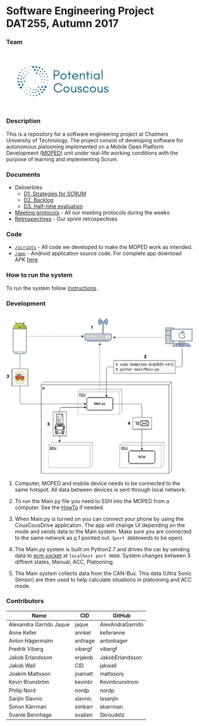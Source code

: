 # Software Engineering Project DAT255, Autumn 2017


### Team
<img src="/Documents/images/Logo.2.0..png">


### Description
This is a repository for a software engineering project at Chalmers University of Technology. The project consist of developing software for autonomous platooning implemented on a Mobile Open Platform Development ([MOPED](https://github.com/sics-sse/moped)) unit under real-life working conditions with the purpose of learning and implementing Scrum.


### Documents

* Deliverbles
    * [D1. Strategies for SCRUM](/Documents/Deliverables/D1_Stratergies_for_scrum.pdf)
    * [D2. Backlog](https://trello.com/b/gsIRwmhq/potential-couscous)
    * [D3. Half-time evaluation](/Documents/Deliverables/D3_HalfTime_Evaluation.pdf)
* [Meeting protocols](https://github.com/mattssonj/potential-couscous/tree/master/Documents/Meeting%20Protocols) - All our meeting protocols during the weeks
* [Retrospectives](https://github.com/mattssonj/potential-couscous/tree/master/Documents/Retrospectives) - Our sprint retrospectives





### Code
   * [`/scripts`](/scripts/) - All code we developed to make the MOPED work as intended. 
   * [`/app`](/app/) - Android application source code. For complete app download APK [here](www.google.com)


### How to run the system
To run the system follow [instructions](/Documents/howTo.md).

### Development
<p align="center"><img src="/Documents/images/MOPED.jpg"></p>

1. Computer, MOPED and mobile device needs to be connected to the same hotspot.
All data between devices is sent through local network. 

2. To run the Main.py file you need to SSH into the MOPED from a computer. 
See the [HowTo](/Documents/howTo.md) if needed. 

3. When Main.py is turned on you can connect your phone by using the CousCousDrive application.
The app will change UI depending on the mode and sends data to the Main system.
Make sure you are connected to the same network as p.1 pointed out. (`port 8888`needs to be open)

4. The Main.py system is built on Python2.7 and drives the car by sending data to [ecm socket](https://github.com/sics-sse/moped/tree/master/ecm-core/src/main/java) at `localhost port 9000`.
System changes between 3 diffrent states, Manual, ACC, Platooning. 

5. The Main system collects data from the CAN-Bus. This data (Ultra Sonic Sensor) are then used to help calculate situations in platooning and ACC mode. 


### Contributors

| Name | CID | GitHub |
|------|-----|--------|
|Alexandra Garrido Jaque|jaque|AlexAndraGarrido|
|Anne Keller|annkel|kelleranne|
|Anton Hägermalm|anthage|antonhager|
|Fredrik Viberg|vibergf|vibergf|
|Jakob Erlandsson|erjakob|JakobErlandsson|
|Jakob Wall|CID|jakwall|
|Joakim Mattsson|joamatt|mattssonj|
|Kevin Brunström|kevinbr|Kevinbrunstrom|
|Philip Nord|nordp|nordp|
|Sanjin Slavnic|slavnic|lasanjin|
|Simon Kärrman|simkarr|skarrman|
|Svante Bennhage|svaben|Skroudelz|
